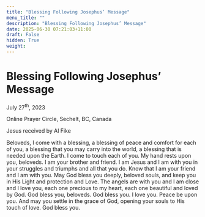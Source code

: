 ```yaml
---
title: "Blessing Following Josephus’ Message"
menu_title: ""
description: "Blessing Following Josephus’ Message"
date: 2025-06-30 07:21:03+11:00
draft: False
hidden: True
weight:
---
```

# Blessing Following Josephus’ Message

July 27<sup>th</sup>, 2023

Online Prayer Circle, Sechelt, BC, Canada

Jesus received by Al Fike

Beloveds, I come with a blessing, a blessing of peace and comfort for each of you, a blessing that you may carry into the world, a blessing that is needed upon the Earth. I come to touch each of you. My hand rests upon you, beloveds. I am your brother and friend. I am Jesus and I am with you in your struggles and triumphs and all that you do. Know that I am your friend and I am with you. May God bless you deeply, beloved souls, and keep you in His Light and protection and Love. The angels are with you and I am close and I love you, each one precious to my heart, each one beautiful and loved by God. God bless you, beloveds. God bless you. I love you. Peace be upon you. And may you settle in the grace of God, opening your souls to His touch of love. God bless you.
